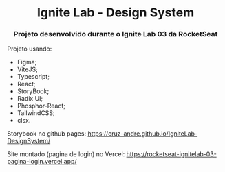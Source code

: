 <h1 align="center">Ignite Lab - Design System</h1>
<h3 align="center">Projeto desenvolvido durante o Ignite Lab 03 da RocketSeat</h3>

Projeto usando:
- Figma;
- ViteJS;
- Typescript;
- React;
- StoryBook;
- Radix UI;
- Phosphor-React;
- TailwindCSS;
- clsx.


Storybook no github pages: https://cruz-andre.github.io/IgniteLab-DesignSystem/

Site montado (pagina de login) no Vercel: https://rocketseat-ignitelab-03-pagina-login.vercel.app/
